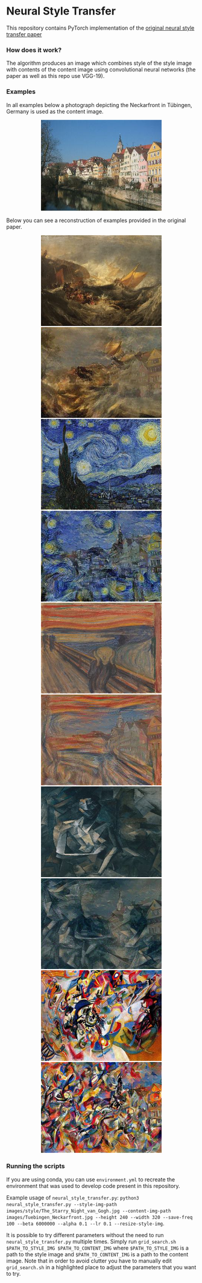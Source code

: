 # Neural Style Transfer

This repository contains PyTorch implementation of the [original neural style transfer paper](https://arxiv.org/abs/1508.06576)

### How does it work?

The algorithm produces an image which combines style of the style image with contents of the content image using convolutional neural networks (the paper as well as this repo use VGG-19).

### Examples

In all examples below a photograph depicting the Neckarfront in Tübingen, Germany is used as the content image.

<p align="center">
<img src="images/content/Tuebingen_Neckarfront_240p.jpg" alt="a photograph depicting the Neckarfront in Tübingen, Germany" title="the Neckarfront in Tübingen, Germany">
</p>

Below you can see a reconstruction of examples provided in the original paper.

<p align="center">
<img src="images/style/Shipwreck_of_the_Minotaur_William_Turner_240p.jpg" alt="The Shipwreck of the Minotaur by J.M.W. Turner" title="The Shipwreck of the Minotaur by J.M.W. Turner">
<img src="images/results/Tuebingen_Neckarfront_Shipwreck_of_the_Minotaur_William_Turner_240p_final.jpg" alt="an image combining style of The Shipwreck of the Minotaur and the Neckarfront in Tübingen">

<img src="images/style/The_Starry_Night_van_Gogh_240p.jpg" alt="The Starry Night by Vincent van Gogh" title="The Starry Night by Vincent van Gogh">
<img src="images/results/Tuebingen_Neckarfront_The_Starry_Night_van_Gogh_240p_final.jpg" alt="an image combining style of The Starry Night and the Neckarfront in Tübingen">

<img src="images/style/Der_Schrei_Edvard_Munch_240p.jpg" alt="Der Schrei by Edvard Munch" title="Der Schrei by Edvard Munch">
<img src="images/results/Tuebingen_Neckarfront_Der_Schrei_Edvard_Munch_240p_final.jpg" alt="an image combining style of Der Schrei and the Neckarfront in Tübingen">

<img src="images/style/Femme_nue_assise_Pablo_Picasso_240p.jpg" alt="Femme nue assise by Pablo Picasso" title="Femme nue assise by Pablo Picasso">
<img src="images/results/Tuebingen_Neckarfront_Femme_nue_assise_Pablo_Picasso_240p_final.jpg" alt="an image combining style of Femme nue assise and the Neckarfront in Tübingen">

<img src="images/style/Composition_VII_Wassily_Kandinsky_240p.jpg" alt="Composition VII by Wassily Kandinsky" title="Composition VII by Wassily Kandinsky">
<img src="images/results/Tuebingen_Neckarfront_Composition_VII_Wassily_Kandinsky_240p_final.jpg" alt="an image combining style of Composition VII and the Neckarfront in Tübingen">
</p>

### Running the scripts

If you are using conda, you can use `environment.yml` to recreate the environment that was used to develop code present in this repository.

Example usage of `neural_style_transfer.py`: `python3 neural_style_transfer.py --style-img-path images/style/The_Starry_Night_van_Gogh.jpg --content-img-path images/Tuebingen_Neckarfront.jpg --height 240 --width 320 --save-freq 100 --beta 6000000 --alpha 0.1 --lr 0.1 --resize-style-img`.

It is possible to try different parameters without the need to run `neural_style_transfer.py` multiple times. Simply run `grid_search.sh $PATH_TO_STYLE_IMG $PATH_TO_CONTENT_IMG` where `$PATH_TO_STYLE_IMG` is a path to the style image and `$PATH_TO_CONTENT_IMG` is a path to the content image. Note that in order to avoid clutter you have to manually edit `grid_search.sh` in a highlighted place to adjust the parameters that you want to try.
